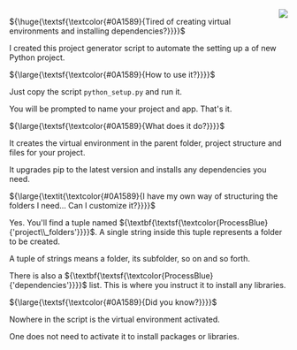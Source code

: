
<img align="right" src="python_logo/python-logo@2x.png">


${\huge{\textsf{\textcolor{#0A1589}{Tired of creating virtual environments and installing dependencies?}}}}$

I created this project generator script to automate the setting up a of new Python project.



${\large{\textsf{\textcolor{#0A1589}{How to use it?}}}}$

Just copy the script `python_setup.py` and run it. 

You will be prompted to name your project and app. That's it.


${\large{\textsf{\textcolor{#0A1589}{What does it do?}}}}$

It creates the virtual environment in the parent folder, project structure and files for your project.

It upgrades pip to the latest version and installs any dependencies you need.


${\large{\textit{\textcolor{#0A1589}{I have my own way of structuring the folders I need... Can I customize it?}}}}$

Yes. You'll find a tuple named ${\textbf{\textsf{\textcolor{ProcessBlue}{'project\\_folders'}}}}$. A single string inside this tuple represents a folder to be created.

A tuple of strings means a folder, its subfolder, so on and so forth.

There is also a ${\textbf{\textsf{\textcolor{ProcessBlue}{'dependencies'}}}}$ list. This is where you instruct it to install any libraries.


${\large{\textsf{\textcolor{#0A1589}{Did you know?}}}}$

Nowhere in the script is the virtual environment activated.

One does not need to activate it to install packages or libraries.
